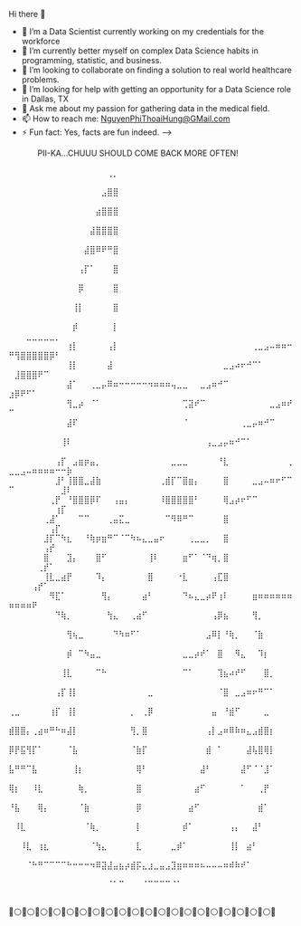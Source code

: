 


Hi there 👋



- 🔭 I’m a Data Scientist currently working on my credentials for the workforce
- 🌱 I’m currently better myself on complex Data Science habits in programming, statistic, and business.
- 👯 I’m looking to collaborate on finding a solution to real world healthcare problems.
- 🤔 I’m looking for help with getting an opportunity for a Data Science role in Dallas, TX
- 💬 Ask me about my passion for gathering data in the medical field. 
- 📫 How to reach me: NguyenPhiThoaiHung@GMail.com
- ⚡ Fun fact: Yes, facts are fun indeed.
-->
  


⠀⠀⠀⠀⠀PII-KA...CHUUU SHOULD COME BACK MORE OFTEN!⠀⠀⠀⠀⠀⠀⠀⠀⠀⠀⠀⠀⠀⠀⠀⠀⠀⠀⠀
⠀⠀⠀⠀⠀⠀⠀⠀⠀⠀⠀⠀⠀⠀⠀⠀⠀⢀⡀⠀⠀⠀⠀⠀⠀⠀⠀⠀⠀⠀⠀⠀⠀⠀⠀⠀⠀⠀⠀⠀⠀⠀⠀⠀⠀⠀⠀⠀⠀⠀⠀⠀⠀⠀⠀⠀⠀⠀⠀⠀
⠀⠀⠀⠀⠀⠀⠀⠀⠀⠀⠀⠀⠀⠀⠀⠀⣠⣿⣿⠀⠀⠀⠀⠀⠀⠀⠀⠀⠀⠀⠀⠀⠀⠀⠀⠀⠀⠀⠀⠀⠀⠀⠀⠀⠀⠀⠀⠀⠀⠀⠀⠀⠀⠀⠀⠀⠀⠀⠀⠀
⠀⠀⠀⠀⠀⠀⠀⠀⠀⠀⠀⠀⠀⠀⠀⣴⣿⣿⣿⠀⠀⠀⠀⠀⠀⠀⠀⠀⠀⠀⠀⠀⠀⠀⠀⠀⠀⠀⠀⠀⠀⠀⠀⠀⠀⠀⠀⠀⠀⠀⠀⠀⠀⠀⠀⠀⠀⠀⠀⠀
⠀⠀⠀⠀⠀⠀⠀⠀⠀⠀⠀⠀⠀⠀⣼⣿⣿⣿⣿⠀⠀⠀⠀⠀⠀⠀⠀⠀⠀⠀⠀⠀⠀⠀⠀⠀⠀⠀⠀⠀⠀⠀⠀⠀⠀⠀⠀⠀⠀⠀⠀⠀⠀⠀⠀⠀⠀⠀⠀⠀
⠀⠀⠀⠀⠀⠀⠀⠀⠀⠀⠀⠀⠀⣼⣿⠿⠟⠛⣿⠀⠀⠀⠀⠀⠀⠀⠀⠀⠀⠀⠀⠀⠀⠀⠀⠀⠀⠀⠀⠀⠀⠀⠀⠀⠀⠀⠀⠀⠀⠀⠀⠀⠀⠀⠀⠀⠀⠀⠀⠀
⠀⠀⠀⠀⠀⠀⠀⠀⠀⠀⠀⠀⢠⡏⠁⠀⠀⠀⣿⠀⠀⠀⠀⠀⠀⠀⠀⠀⠀⠀⠀⠀⠀⠀⠀⠀⠀⠀⠀⠀⠀⠀⠀⠀⠀⠀⠀⠀⠀⠀⠀⠀⠀⠀⠀⠀⠀⠀⠀⠀
⠀⠀⠀⠀⠀⠀⠀⠀⠀⠀⠀⠀⡿⠀⠀⠀⠀⠀⣿⠀⠀⠀⠀⠀⠀⠀⠀⠀⠀⠀⠀⠀⠀⠀⠀⠀⠀⠀⠀⠀⠀⠀⠀⠀⠀⠀⠀⠀⠀⠀⠀⠀⠀⠀⠀⠀⠀⠀⠀⠀
⠀⠀⠀⠀⠀⠀⠀⠀⠀⠀⠀⢸⡇⠀⠀⠀⠀⠀⣿⠀⠀⠀⠀⠀⠀⠀⠀⠀⠀⠀⠀⠀⠀⠀⠀⠀⠀⠀⠀⠀⠀⠀⠀⠀⠀⠀⠀⠀⠀⠀⠀⠀⠀⠀⠀⠀⠀⠀⠀⠀
⠀⠀⠀⠀⠀⠀⠀⠀⠀⠀⠀⡾⠀⠀⠀⠀⠀⠀⡇⠀⠀⠀⠀⠀⠀⠀⠀⠀⠀⠀⠀⠀⠀⠀⠀⠀⠀⠀⠀⠀⠀⠀⠀⠀⠀⠀⠀⠀⠀⠀⠀⠀⣀⣀⣀⣀⣀⡀⠀⠀
⠀⠀⠀⠀⠀⠀⠀⠀⠀⠀⢰⡇⠀⠀⠀⠀⠀⢠⡇⠀⠀⠀⠀⠀⠀⠀⠀⠀⠀⠀⠀⠀⠀⠀⠀⠀⠀⠀⠀⠀⠀⠀⢀⣀⣠⠤⠶⠶⠒⠛⢻⣿⣿⣿⣿⣿⡿⠃⠀⠀
⠀⠀⠀⠀⠀⠀⠀⠀⠀⠀⢸⡇⠀⠀⠀⠀⠀⣼⠀⠀⠀⠀⠀⠀⠀⠀⠀⠀⠀⠀⠀⠀⠀⠀⠀⠀⠀⣀⣠⠴⠖⠚⠉⠁⠀⠀⠀⠀⠀⠀⣸⣿⣿⣿⠟⠉⠀⠀⠀⠀
⠀⠀⠀⠀⠀⠀⠀⠀⠀⠀⣼⠁⠀⠀⢀⣀⡤⠿⠶⠒⠒⠒⠒⠒⠲⠶⠶⠶⢤⣀⣀⠀⠀⣀⣠⠶⠚⠉⠀⠀⠀⠀⠀⠀⠀⠀⠀⠀⠀⣰⡿⠟⠋⠁⠀⠀⠀⠀⠀⠀
⠀⠀⠀⠀⠀⠀⠀⠀⠀⠀⢻⣀⡴⠀⠈⠁⠀⠀⠀⠀⠀⠀⠀⠀⠀⠀⠀⠀⠀⠀⢉⣽⠞⠉⠀⠀⠀⠀⠀⠀⠀⠀⠀⠀⠀⣀⣠⠶⠞⠉⠀⠀⠀⠀⠀⠀⠀⠀⠀⠀
⠀⠀⠀⠀⠀⠀⠀⠀⠀⠀⣼⠏⠀⠀⠀⠀⠀⠀⠀⠀⠀⠀⠀⠀⠀⠀⠀⠀⠀⠀⠈⠀⠀⠀⠀⠀⠀⠀⠀⠀⢀⣀⡤⠶⠚⠉⠀⠀⠀⠀⠀⠀⠀⠀⠀⠀⠀⠀⠀⠀
⠀⠀⠀⠀⠀⠀⠀⠀⠀⢸⠇⠀⠀⠀⠀⠀⠀⠀⠀⠀⠀⠀⠀⠀⠀⠀⠀⠀⠀⠀⠀⠀⠀⠀⢠⣀⣠⡤⠶⠚⠉⠁⠀⠀⠀⠀⠀⠀⠀⠀⠀⠀⠀⠀⠀⠀⠀⠀⠀⠀
⠀⠀⠀⠀⠀⠀⠀⠀⢠⡏⠀⣠⣶⡶⣤⡀⠀⠀⠀⠀⠀⠀⠀⠀⠀⠀⠀⠀⣀⣀⣀⠀⠀⠀⠀⠀⠘⣇⠀⠀⠀⠀⠀⠀⠀⠀⠀⠀⢀⣀⣀⣠⠤⠶⠶⠶⠶⠒⠒⡷
⠀⠀⠀⠀⠀⠀⠀⠀⣸⠃⢸⣿⣿⣀⣼⣷⠀⠀⠀⠀⠀⠀⠀⠀⠀⠀⢀⣾⡏⠉⣿⣶⡄⠀⠀⠀⠀⣿⠀⠀⠀⠀⣀⣠⠤⠶⠖⠋⠉⠉⠀⠀⠀⠀⠀⠀⠀⠀⣸⠇
⠀⠀⠀⠀⠀⠀⠀⢀⡟⠀⠘⣿⣿⣿⡿⠏⠀⠀⢠⣤⡄⠀⠀⠀⠀⠀⠸⣿⣿⣿⣿⣿⠃⠀⠀⠀⠀⢿⣠⡴⠖⠋⠉⠀⠀⠀⠀⠀⠀⠀⠀⠀⠀⠀⠀⠀⠀⢰⡏⠀
⠀⠀⠀⠀⠀⠀⢀⣼⠁⠀⠀⠀⠉⠉⠀⠀⠀⢀⣤⣍⣀⠀⠀⠀⠀⠀⠀⠉⠻⠿⠛⠉⠀⠀⠀⠀⠀⣿⠀⠀⠀⠀⠀⠀⠀⠀⠀⠀⠀⠀⠀⠀⠀⠀⠀⠀⢠⡏⠀⠀
⠀⠀⠀⠀⠀⠀⣸⡏⠉⠳⣆⠀⠀⠘⢷⡶⣶⠛⠉⠈⠉⠳⠦⣄⣀⣤⠖⠀⠀⠀⠀⢀⣀⣀⡀⠀⠀⣿⠀⠀⠀⠀⠀⠀⠀⠀⠀⠀⠀⠀⠀⠀⠀⠀⠀⢠⡞⠀⠀⠀
⠀⠀⠀⠀⠀⠀⣿⠀⠀⠀⣹⡄⠀⠀⠀⣿⠋⠀⠀⠀⠀⠀⠀⠀⢸⠇⠀⠀⠀⠀⣶⠋⠁⠈⠙⢶⡀⣿⠀⠀⠀⠀⠀⠀⠀⠀⠀⠀⠀⠀⠀⠀⠀⠀⢀⡞⠁⠀⠀⠀
⠀⠀⠀⠀⠀⠀⢸⣇⣀⣴⡟⠀⠀⠀⠀⠹⡄⠀⠀⠀⠀⠀⠀⠀⣿⠀⠀⠀⠀⠐⣇⠀⠀⠀⠀⢠⣏⣿⠀⠀⠀⠀⠀⠀⠀⠀⠀⠀⠀⠀⠀⠀⠀⢠⡞⠁⠀⠀⠀⠀
⠀⠀⠀⠀⠀⠀⠀⠻⣏⠁⠀⠀⠀⠀⠀⠀⢻⡄⠀⠀⠀⠀⠀⣴⠃⠀⠀⠀⠀⠀⠙⠦⣄⣀⡴⠟⢰⠇⠀⠀⠀⠀⣶⠶⠶⠶⠶⠶⠶⠶⠶⠶⠶⠟⠀⠀⠀⠀⠀⠀
⠀⠀⠀⠀⠀⠀⠀⠀⠙⢷⡀⠀⠀⠀⠀⠀⠀⢳⣄⠀⠀⢀⣴⠋⠀⠀⠀⠀⠀⠀⠀⠀⠀⠀⠀⢠⡿⣦⠀⠀⠀⠀⢻⡀⠀⠀⠀⠀⠀⠀⠀⠀⠀⠀⠀⠀⠀⠀⠀⠀
⠀⠀⠀⠀⠀⠀⠀⠀⠀⠀⢻⢦⣀⠀⠀⠀⠀⠀⠙⠳⠶⠋⠁⠀⠀⠀⠀⠀⠀⠀⠀⠀⠀⠀⣠⠿⡇⠘⢷⡀⠀⠀⠈⣷⠀⠀⠀⠀⠀⠀⠀⠀⠀⠀⠀⠀⠀⠀⠀⠀
⠀⠀⠀⠀⠀⠀⠀⠀⠀⠀⡾⠀⠉⠳⣤⣀⠀⠀⠀⠀⠀⠀⠀⠀⠀⠀⠀⠀⠀⠀⣀⣀⡴⠞⠁⠀⣿⠀⠀⠻⣄⠀⠀⠹⡆⠀⠀⠀⠀⠀⠀⠀⠀⠀⠀⠀⠀⠀⠀⠀
⠀⠀⠀⠀⠀⠀⠀⠀⠀⢸⣇⠀⠀⠀⠀⠉⠓⠀⠀⠀⠀⠀⠀⠀⠀⠀⠀⠀⠀⠀⠉⠁⠀⠀⠀⠀⢹⣦⠴⠞⠋⠀⠀⠀⣿⡀⠀⠀⠀⠀⠀⠀⠀⠀⠀⠀⠀⠀⠀⠀
⠀⠀⠀⠀⠀⠀⠀⠀⢠⡏⢸⡇⠀⠀⠀⠀⠀⠀⠀⠀⠀⠀⠀⠀⣀⠀⠀⠀⠀⠀⠀⠀⠀⠀⠀⠀⠈⣿⠀⣀⣠⠶⠖⠛⠉⠁⠀⠀⠀⠀⠀⠀⠀⠀⠀⠀⠀⠀⠀⠀
⢀⣀⠀⠀⠀⠀⠀⢰⡏⠀⢸⡇⠀⠀⠀⠀⠀⠀⠀⠀⠀⡀⠀⢀⡿⠀⠀⠀⠀⠀⠀⠀⠀⠀⠀⣤⠀⠘⣾⠋⠀⠀⠀⠀⣀⠀⠀⠀⠀⠀⠀⠀⠀⠀⠀⠀⠀⠀⠀⠀
⣾⣿⣿⡄⢀⣴⠶⠛⠓⠶⣼⡇⠀⠀⠀⠀⠀⠀⠀⠀⠀⢻⡀⣿⠀⠀⠀⠀⠀⠀⠀⠀⠀⠀⢠⡇⣠⠶⠿⠷⠶⣄⣠⣾⣿⡆⠀⠀⠀⠀⠀⠀⠀⠀⠀⠀⠀⠀⠀⠀
⡿⡟⣯⢻⡏⠁⠀⠀⠀⠀⠈⣧⠀⠀⠀⠀⠀⠀⠀⠀⠀⠈⣷⡏⠀⠀⠀⠀⠀⠀⠀⠀⠀⠀⣾⠀⠁⠀⠀⠀⠀⣼⢧⣿⢿⡇⠀⠀⠀⠀⠀⠀⠀⠀⠀⠀⠀⠀⠀⠀
⣧⠛⠛⠉⣧⠀⠀⠀⠀⠀⠀⢸⡆⠀⠀⠀⠀⠀⠀⠀⠀⠀⢿⠃⠀⠀⠀⠀⠀⠀⠀⠀⠀⣼⠃⠀⠀⠀⠀⠀⣼⠋⠈⠈⣸⠁⠀⠀⠀⠀⠀⠀⠀⠀⠀⠀⠀⠀⠀⠀
⢿⡆⠀⠀⠸⣇⠀⠀⠀⠀⠀⠀⢷⡀⠀⠀⠀⠀⠀⠀⠀⠀⣿⠀⠀⠀⠀⠀⠀⠀⠀⠀⣴⠋⠀⠀⠀⠀⠀⠀⠁⠀⠀⢀⡟⠀⠀⠀⠀⠀⠀⠀⠀⠀⠀⠀⠀⠀⠀⠀
⠘⣧⠀⠀⠀⢿⡄⠀⠀⠀⠀⠀⠈⣷⠀⠀⠀⠀⠀⠀⠀⠀⡿⠀⠀⠀⠀⠀⠀⠀⠀⣴⠋⠀⠀⠀⠀⠀⠀⠀⠀⠀⠀⣾⠁⠀⠀⠀⠀⠀⠀⠀⠀⠀⠀⠀⠀⠀⠀⠀
⠀⠸⣇⠀⠀⠀⠀⠀⠀⠀⠀⠀⠀⠈⢷⡀⠀⠀⠀⠀⠀⠀⡇⠀⠀⠀⠀⠀⠀⠀⡾⠁⠀⠀⠀⠀⠀⠀⢠⡄⠀⠀⣼⠃⠀⠀⠀⠀⠀⠀⠀⠀⠀⠀⠀⠀⠀⠀⠀⠀
⠀⠀⠸⣇⠀⢰⣆⠀⠀⠀⠀⠀⠀⠀⠈⢳⣄⠀⠀⠀⠀⠀⣇⠀⠀⠀⠀⠀⣀⡾⠁⠀⠀⠀⠀⠀⠀⠀⢸⡇⠀⣴⠃⠀⠀⠀⠀⠀⠀⠀⠀⠀⠀⠀⠀⠀⠀⠀⠀⠀
⠀⠀⠀⠈⠓⠛⠉⠉⠉⠉⠓⠒⠒⠒⠲⠿⣽⣼⣤⣦⡴⣾⡯⣄⣰⣀⣤⣠⣹⣶⠶⠶⠶⠦⠤⠤⠤⠶⠾⠷⠞⠁⠀⠀⠀⠀⠀⠀⠀⠀⠀⠀⠀⠀⠀⠀⠀⠀⠀⠀
⠀⠀⠀⠀⠀⠀⠀⠀⠀⠀⠀⠀⠀⠀⠀⠀⠀⠈⠁⠉⠀⠀⠀⠈⠉⠉⠉⠉⠈⠁⠀⠀⠀⠀⠀⠀⠀⠀⠀⠀⠀⠀⠀⠀⠀⠀⠀⠀⠀⠀⠀⠀⠀⠀⠀⠀⠀⠀⠀⠀

🔴⚪🔴⚪🔴⚪🔴⚪🔴⚪🔴⚪🔴⚪🔴⚪🔴⚪🔴⚪🔴⚪🔴⚪🔴⚪🔴⚪🔴⚪🔴⚪🔴⚪🔴⚪🔴⚪🔴⚪🔴
